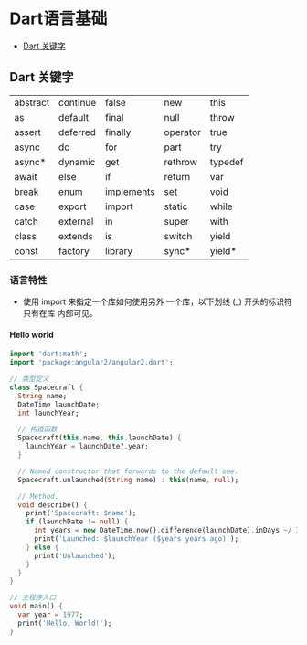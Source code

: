 # Dart语言基础

* [Dart 关键字](#keywords)


## <a name="keywords"></a> Dart 关键字

||||||
|---|---|---|---|---|
|abstract  | continue	 | false	 | new	 | this |
|as  | default | final | null	 | throw |
|assert	 | deferred  | finally | operator  | true |
|async  | do  | for	 | part  | try |
|async*  | dynamic  | get  | rethrow	 | typedef  |
|await  | else  | if  | return  | var |
|break  | enum  | implements  | set  | void |
|case	 | export  | import  | static  | while |
|catch  | external  | in  | super	 | with |
|class  | extends  | is	 | switch	 | yield  |
|const  | factory  | library  | sync*  | yield*  |

### 语言特性

  * 使用 import 来指定一个库如何使用另外 一个库，以下划线 (_) 开头的标识符只有在库 内部可见。


 #### Hello world
```dart
import 'dart:math';
import 'package:angular2/angular2.dart';

// 类型定义
class Spacecraft {
  String name;
  DateTime launchDate;
  int launchYear;

  // 构造函数
  Spacecraft(this.name, this.launchDate) {
    launchYear = launchDate?.year;
  }

  // Named constructor that forwards to the default one.
  Spacecraft.unlaunched(String name) : this(name, null);

  // Method.
  void describe() {
    print('Spacecraft: $name');
    if (launchDate != null) {
      int years = new DateTime.now().difference(launchDate).inDays ~/ 365;
      print('Launched: $launchYear ($years years ago)');
    } else {
      print('Unlaunched');
    }
  }
}

// 主程序入口
void main() {
  var year = 1977;
  print('Hello, World!');
}
```